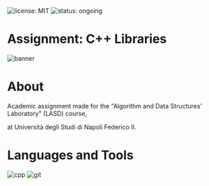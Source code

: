 ![license: MIT](https://badgen.net/badge/license/MIT/blue)
![status: ongoing](https://badgen.net/badge/status/ongoing/orange)

# Assignment: C++ Libraries
![banner](https://user-images.githubusercontent.com/43990877/221267698-2da5cf8a-aeb8-4bec-89de-88c6374ccd09.png)

# About
Academic assignment made for the "Algorithm and Data Structures' Laboratory" (LASD) course,

at Università degli Studi di Napoli Federico II.

# Languages and Tools
![cpp](https://user-images.githubusercontent.com/43990877/221264171-0ed9c86f-7cb2-405a-b44e-508965305c0c.png)
![git](https://user-images.githubusercontent.com/43990877/221264181-efd66129-e574-441b-88ac-38f1916f7abc.png)

